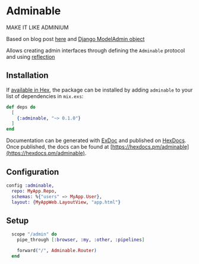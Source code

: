 # Adminable

MAKE IT LIKE ADMINIUM

Based on blog post [here](https://lytedev.io/blog/ecto-reflection-for-simple-admin-crud-forms/) and
[Django ModelAdmin object](https://docs.djangoproject.com/en/2.2/ref/contrib/admin/#modeladmin-objects)

Allows creating admin interfaces through defining the `Adminable` protocol and using [reflection](https://hexdocs.pm/ecto/Ecto.Schema.html#module-reflection)

## Installation

If [available in Hex](https://hex.pm/docs/publish), the package can be installed
by adding `adminable` to your list of dependencies in `mix.exs`:

```elixir
def deps do
  [
    {:adminable, "~> 0.1.0"}
  ]
end
```

Documentation can be generated with [ExDoc](https://github.com/elixir-lang/ex_doc)
and published on [HexDocs](https://hexdocs.pm). Once published, the docs can
be found at [https://hexdocs.pm/adminable](https://hexdocs.pm/adminable).

## Configuration

```elixir
config :adminable,
  repo: MyApp.Repo,
  schemas: %{"users" => MyApp.User},
  layout: {MyAppWeb.LayoutView, "app.html"}
```

## Setup

```elixir
  scope "/admin" do
    pipe_through [:browser, :my, :other, :pipelines]

    forward("/", Adminable.Router)
  end
```
